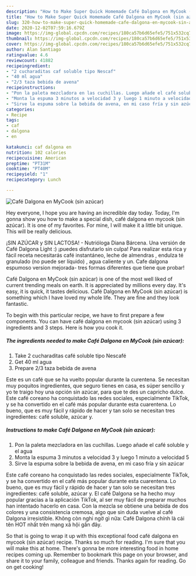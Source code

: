 ```yaml
---
description: "How to Make Super Quick Homemade Café Dalgona en MyCook (sin azúcar)"
title: "How to Make Super Quick Homemade Café Dalgona en MyCook (sin azúcar)"
slug: 320-how-to-make-super-quick-homemade-cafe-dalgona-en-mycook-sin-azucar
date: 2020-12-02T07:59:16.679Z
image: https://img-global.cpcdn.com/recipes/180ca57b6d65efe5/751x532cq70/cafe-dalgona-en-mycook-sin-azucar-foto-principal.jpg
thumbnail: https://img-global.cpcdn.com/recipes/180ca57b6d65efe5/751x532cq70/cafe-dalgona-en-mycook-sin-azucar-foto-principal.jpg
cover: https://img-global.cpcdn.com/recipes/180ca57b6d65efe5/751x532cq70/cafe-dalgona-en-mycook-sin-azucar-foto-principal.jpg
author: Alan Santiago
ratingvalue: 4.6
reviewcount: 41882
recipeingredient:
- "2 cucharaditas caf soluble tipo Nescaf"
- "40 ml agua"
- "2/3 taza bebida de avena"
recipeinstructions:
- "Pon la paleta mezcladora en las cuchillas. Luego añade el café soluble y el agua"
- "Monta la espuma 3 minutos a velocidad 3 y luego 1 minuto a velocidad 5"
- "Sirve la espuma sobre la bebida de avena, en mi caso fría y sin azúcar"
categories:
- Recipe
tags:
- caf
- dalgona
- en

katakunci: caf dalgona en 
nutrition: 102 calories
recipecuisine: American
preptime: "PT31M"
cooktime: "PT40M"
recipeyield: "1"
recipecategory: Lunch

---
```



![Café Dalgona en MyCook (sin azúcar)](https://img-global.cpcdn.com/recipes/180ca57b6d65efe5/751x532cq70/cafe-dalgona-en-mycook-sin-azucar-foto-principal.jpg)

Hey everyone, I hope you are having an incredible day today. Today, I'm gonna show you how to make a special dish, café dalgona en mycook (sin azúcar). It is one of my favorites. For mine, I will make it a little bit unique. This will be really delicious.

¡SIN AZÚCAR y SIN LACTOSA! - Nutrióloga Diana Bárcena. Una versión de Café Dalgona Light :) ¡puedes disfrutarlo sin culpa! Para realizar esta rica y fácil receta necesitarás café instantáneo, leche de almendras , endulza té granulado (no puede ser líquido) , agua caliente y un. Cafe dalgona espumoso version mejorada- tres formas diferentes que tiene que probar!

Café Dalgona en MyCook (sin azúcar) is one of the most well liked of current trending meals on earth. It is appreciated by millions every day. It's easy, it is quick, it tastes delicious. Café Dalgona en MyCook (sin azúcar) is something which I have loved my whole life. They are fine and they look fantastic.


To begin with this particular recipe, we have to first prepare a few components. You can have café dalgona en mycook (sin azúcar) using 3 ingredients and 3 steps. Here is how you cook it.

<!--inarticleads1-->

##### The ingredients needed to make Café Dalgona en MyCook (sin azúcar):

1. Take 2 cucharaditas café soluble tipo Nescafé
1. Get 40 ml agua
1. Prepare 2/3 taza bebida de avena


Este es un café que se ha vuelto popular durante la curentena. Se necesitan muy poquitos ingredientes, que seguro tienes en casa, es súper sencillo y yo te traigo hoy una opción sin azúcar, para que te des un capricho dulce. Este café coreano ha conquistado las redes sociales, especialmente TikTok, y se ha convertido en el café más popular durante esta cuarentena. Lo bueno, que es muy fácil y rápido de hacer y tan solo se necesitan tres ingredientes: café soluble, azúcar y. 

<!--inarticleads2-->

##### Instructions to make Café Dalgona en MyCook (sin azúcar):

1. Pon la paleta mezcladora en las cuchillas. Luego añade el café soluble y el agua
1. Monta la espuma 3 minutos a velocidad 3 y luego 1 minuto a velocidad 5
1. Sirve la espuma sobre la bebida de avena, en mi caso fría y sin azúcar


Este café coreano ha conquistado las redes sociales, especialmente TikTok, y se ha convertido en el café más popular durante esta cuarentena. Lo bueno, que es muy fácil y rápido de hacer y tan solo se necesitan tres ingredientes: café soluble, azúcar y. El café Dalgona se ha hecho muy popular gracias a la aplicación TikTok, al ser muy fácil de preparar muchos han intentado hacerlo en casa. Con la mezcla se obtiene una bebida de dos colores y una consistencia cremosa, algo que sin duda vuelve al café Dalgona irresistible. Không còn nghi ngờ gì nữa: Café Dalgona chính là cái tên HOT nhất trên mạng xã hội gần đây. 

So that is going to wrap it up with this exceptional food café dalgona en mycook (sin azúcar) recipe. Thanks so much for reading. I'm sure that you will make this at home. There's gonna be more interesting food in home recipes coming up. Remember to bookmark this page on your browser, and share it to your family, colleague and friends. Thanks again for reading. Go on get cooking!
